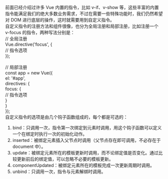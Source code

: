 前面已经介绍过许多 Vue 内置的指令，比如 v-if、v-show 等，这些丰富的内置指令能满足我们的绝大多数业务需求，不过在需要一些特殊功能时，我们仍然希望对 DOM 进行底层的操作，这时就需要用到自定义指令。\
自定义指令的注册方法和组件很像，也分为全局注册和局部注册，比如注册一个 v-focus 的指令，两种写法分别是：\
// 全局注册\
Vue.directive('focus', {\
  // 指令选项\
});\
\
// 局部注册\
const app = new Vue({\
  el: '#app',\
  directives: {\
    focus: {\
      // 指令选项      \
    }\
  }\
});\
自定义指令的选项是由几个钩子函数组成的，每个都是可选的：
1. bind：只调用一次，指令第一次绑定到元素时调用，用这个钩子函数可以定义一个在绑定时执行一次的初始化动作。
2. inserted：被绑定元素插入父节点时调用（父节点存在即可调用，不必存在于 document 中）。
3. update：被绑定元素所在的模板更新时调用，而不论绑定值是否变化。通过比较更新前后的绑定值，可以忽略不必要的模板更新。
4. componentUpdated：被绑定元素所在的模板完成一次更新周期时调用。
5. unbind：只调用一次，指令与元素解绑时调用。
